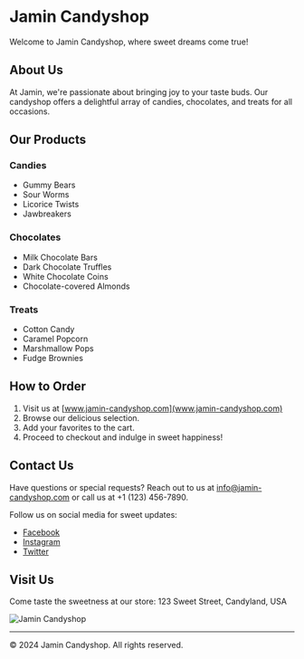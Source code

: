 # Jamin Candyshop

Welcome to Jamin Candyshop, where sweet dreams come true!

## About Us

At Jamin, we're passionate about bringing joy to your taste buds. Our candyshop offers a delightful array of candies, chocolates, and treats for all occasions.

## Our Products

### Candies
- Gummy Bears
- Sour Worms
- Licorice Twists
- Jawbreakers

### Chocolates
- Milk Chocolate Bars
- Dark Chocolate Truffles
- White Chocolate Coins
- Chocolate-covered Almonds

### Treats
- Cotton Candy
- Caramel Popcorn
- Marshmallow Pops
- Fudge Brownies

## How to Order

1. Visit us at [www.jamin-candyshop.com](www.jamin-candyshop.com)
2. Browse our delicious selection.
3. Add your favorites to the cart.
4. Proceed to checkout and indulge in sweet happiness!

## Contact Us

Have questions or special requests? Reach out to us at [info@jamin-candyshop.com](mailto:info@jamin-candyshop.com) or call us at +1 (123) 456-7890.

Follow us on social media for sweet updates:
- [Facebook](https://www.facebook.com/jamin.candyshop)
- [Instagram](https://www.instagram.com/jamin_candyshop)
- [Twitter](https://twitter.com/jamin_candyshop)

## Visit Us

Come taste the sweetness at our store:
123 Sweet Street,
Candyland, USA

![Jamin Candyshop](https://via.placeholder.com/500x300)

---
© 2024 Jamin Candyshop. All rights reserved.
